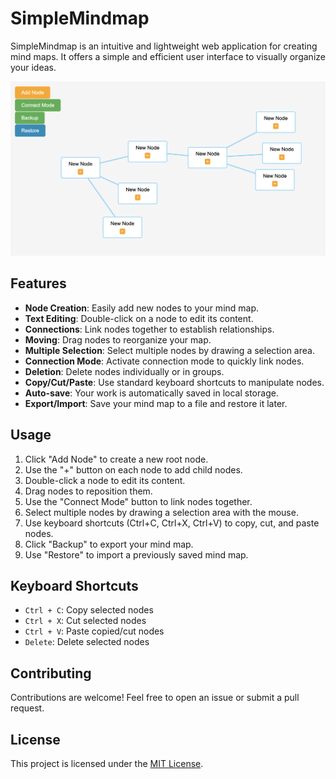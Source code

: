 # SimpleMindmap

SimpleMindmap is an intuitive and lightweight web application for creating mind maps. It offers a simple and efficient user interface to visually organize your ideas.

![SimpleMindmap Screenshot](screenshot.png)

## Features

- **Node Creation**: Easily add new nodes to your mind map.
- **Text Editing**: Double-click on a node to edit its content.
- **Connections**: Link nodes together to establish relationships.
- **Moving**: Drag nodes to reorganize your map.
- **Multiple Selection**: Select multiple nodes by drawing a selection area.
- **Connection Mode**: Activate connection mode to quickly link nodes.
- **Deletion**: Delete nodes individually or in groups.
- **Copy/Cut/Paste**: Use standard keyboard shortcuts to manipulate nodes.
- **Auto-save**: Your work is automatically saved in local storage.
- **Export/Import**: Save your mind map to a file and restore it later.

## Usage

1. Click "Add Node" to create a new root node.
2. Use the "+" button on each node to add child nodes.
3. Double-click a node to edit its content.
4. Drag nodes to reposition them.
5. Use the "Connect Mode" button to link nodes together.
6. Select multiple nodes by drawing a selection area with the mouse.
7. Use keyboard shortcuts (Ctrl+C, Ctrl+X, Ctrl+V) to copy, cut, and paste nodes.
8. Click "Backup" to export your mind map.
9. Use "Restore" to import a previously saved mind map.

## Keyboard Shortcuts

- `Ctrl + C`: Copy selected nodes
- `Ctrl + X`: Cut selected nodes
- `Ctrl + V`: Paste copied/cut nodes
- `Delete`: Delete selected nodes

## Contributing

Contributions are welcome! Feel free to open an issue or submit a pull request.

## License

This project is licensed under the [MIT License](LICENSE).

